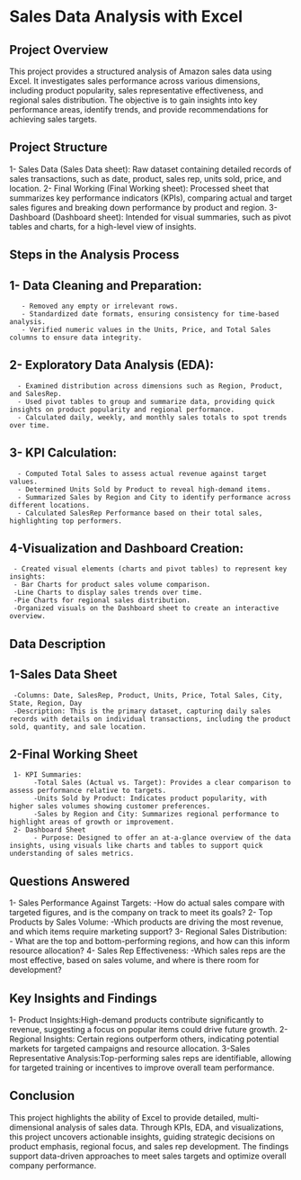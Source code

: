 # Sales Data Analysis with Excel
## Project Overview
This project provides a structured analysis of Amazon sales data using Excel. It investigates sales performance across various dimensions, including product popularity, sales representative effectiveness, and regional sales distribution. The objective is to gain insights into key performance areas, identify trends, and provide recommendations for achieving sales targets.

## Project Structure
   1- Sales Data (Sales Data sheet): Raw dataset containing detailed records of sales transactions, such as date, product, sales rep, units sold, price, and location.
   2- Final Working (Final Working sheet): Processed sheet that summarizes key performance indicators (KPIs), comparing actual and target sales figures and breaking down performance by product and region.
   3- Dashboard (Dashboard sheet): Intended for visual summaries, such as pivot tables and charts, for a high-level view of insights.

## Steps in the Analysis Process
## 1- Data Cleaning and Preparation:
       - Removed any empty or irrelevant rows.
       - Standardized date formats, ensuring consistency for time-based analysis.
       - Verified numeric values in the Units, Price, and Total Sales columns to ensure data integrity.
## 2- Exploratory Data Analysis (EDA):
      - Examined distribution across dimensions such as Region, Product, and SalesRep.
      - Used pivot tables to group and summarize data, providing quick insights on product popularity and regional performance.
      - Calculated daily, weekly, and monthly sales totals to spot trends over time.
## 3- KPI Calculation:
      - Computed Total Sales to assess actual revenue against target values.
      - Determined Units Sold by Product to reveal high-demand items.
      - Summarized Sales by Region and City to identify performance across different locations.
      - Calculated SalesRep Performance based on their total sales, highlighting top performers.
## 4-Visualization and Dashboard Creation:
     - Created visual elements (charts and pivot tables) to represent key insights:
     - Bar Charts for product sales volume comparison.
     -Line Charts to display sales trends over time.
     -Pie Charts for regional sales distribution.
     -Organized visuals on the Dashboard sheet to create an interactive overview.

## Data Description
## 1-Sales Data Sheet
     -Columns: Date, SalesRep, Product, Units, Price, Total Sales, City, State, Region, Day
     -Description: This is the primary dataset, capturing daily sales records with details on individual transactions, including the product sold, quantity, and sale location.
## 2-Final Working Sheet
     1- KPI Summaries:
          -Total Sales (Actual vs. Target): Provides a clear comparison to assess performance relative to targets.
          -Units Sold by Product: Indicates product popularity, with higher sales volumes showing customer preferences.
          -Sales by Region and City: Summarizes regional performance to highlight areas of growth or improvement.
     2- Dashboard Sheet
          - Purpose: Designed to offer an at-a-glance overview of the data insights, using visuals like charts and tables to support quick understanding of sales metrics.

## Questions Answered
1- Sales Performance Against Targets:
     -How do actual sales compare with targeted figures, and is the company on track to meet its goals?
2- Top Products by Sales Volume:
      -Which products are driving the most revenue, and which items require marketing support?
3- Regional Sales Distribution:
      - What are the top and bottom-performing regions, and how can this inform resource allocation?
4- Sales Rep Effectiveness:
      -Which sales reps are the most effective, based on sales volume, and where is there room for development?

## Key Insights and Findings
1- Product Insights:High-demand products contribute significantly to revenue, suggesting a focus on popular items could drive future growth.
2- Regional Insights: Certain regions outperform others, indicating potential markets for targeted campaigns and resource allocation.
3-Sales Representative Analysis:Top-performing sales reps are identifiable, allowing for targeted training or incentives to improve overall team performance.

## Conclusion
This project highlights the ability of Excel to provide detailed, multi-dimensional analysis of sales data. Through KPIs, EDA, and visualizations, this project uncovers actionable insights, guiding strategic decisions on product emphasis, regional focus, and sales rep development. The findings support data-driven approaches to meet sales targets and optimize overall company performance.


